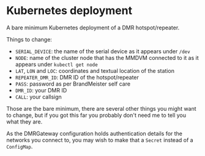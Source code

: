 # Kubernetes deployment

A bare minimum Kubernetes deployment of a DMR hotspot/repeater.

Things to change:

- `SERIAL_DEVICE`: the name of the serial device as it appears under `/dev`
- `NODE`: name of the cluster node that has the MMDVM connected to it as it appears under `kubectl get node`
- `LAT`, `LON` and `LOC`: coordinates and textual location of the station
- `REPEATER_DMR_ID`: DMR ID of the hotspot/repeater
- `PASS`: password as per BrandMeister self care
- `DMR_ID`: your DMR ID
- `CALL`: your callsign

Those are the bare minimum, there are several other things you might want to change, but if you got this far you probably don't need me to tell you what they are.

As the DMRGateway configuration holds authentication details for the networks you connect to, you may wish to make that a `Secret` instead of a `ConfigMap`.
